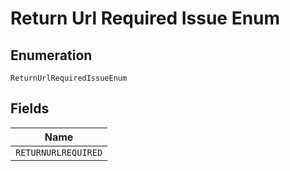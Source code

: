
# Return Url Required Issue Enum

## Enumeration

`ReturnUrlRequiredIssueEnum`

## Fields

| Name |
|  --- |
| `RETURNURLREQUIRED` |

